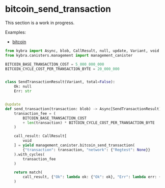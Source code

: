# bitcoin_send_transaction

This section is a work in progress.

Examples:

-   [bitcoin](https://github.com/demergent-labs/kybra/tree/main/examples/bitcoin)

```python
from kybra import Async, blob, CallResult, null, update, Variant, void
from kybra.canisters.management import management_canister

BITCOIN_BASE_TRANSACTION_COST = 5_000_000_000
BITCOIN_CYCLE_COST_PER_TRANSACTION_BYTE = 20_000_000


class SendTransactionResult(Variant, total=False):
    Ok: null
    Err: str


@update
def send_transaction(transaction: blob) -> Async[SendTransactionResult]:
    transaction_fee = (
        BITCOIN_BASE_TRANSACTION_COST
        + len(transaction) * BITCOIN_CYCLE_COST_PER_TRANSACTION_BYTE
    )

    call_result: CallResult[
        void
    ] = yield management_canister.bitcoin_send_transaction(
        {"transaction": transaction, "network": {"Regtest": None}}
    ).with_cycles(
        transaction_fee
    )

    return match(
        call_result, {"Ok": lambda ok: {"Ok": ok}, "Err": lambda err: {"Err": err}}
    )
```
